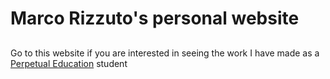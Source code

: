 # Marco Rizzuto's personal website

## 

Go to this website if you are interested in seeing the work I have made as a [Perpetual Education](https://perpetual.education) student